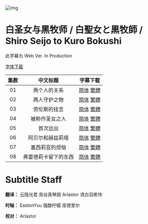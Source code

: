 ![img](https://p.inari.site/kitauji/202307/03/ShiroSeijo1.jpg)

# 白圣女与黑牧师 / 白聖女と黒牧師 / Shiro Seijo to Kuro Bokushi

此字幕为 Web Ver. In Production

[字体下载]()

|集数|中文标题|字幕下载|
|:-:|:-:|:-:|
|01|两个人的关系|[简体](https://github.com/Kitauji-Sub/Subtitles/blob/main/TV/2023/07/Shiro%20Seijo%20to%20Kuro%20Bokushi/%5BKitaujiSub%5D%20Shiro%20Seijo%20to%20Kuro%20Bokushi%20-%2001.chs.ass) [繁體](https://github.com/Kitauji-Sub/Subtitles/blob/main/TV/2023/07/Shiro%20Seijo%20to%20Kuro%20Bokushi/%5BKitaujiSub%5D%20Shiro%20Seijo%20to%20Kuro%20Bokushi%20-%2001.cht.ass)|
|02|两人守护之物|[简体](https://github.com/Kitauji-Sub/Subtitles/blob/main/TV/2023/07/Shiro%20Seijo%20to%20Kuro%20Bokushi/%5BKitaujiSub%5D%20Shiro%20Seijo%20to%20Kuro%20Bokushi%20-%2002.chs.ass) [繁體](https://github.com/Kitauji-Sub/Subtitles/blob/main/TV/2023/07/Shiro%20Seijo%20to%20Kuro%20Bokushi/%5BKitaujiSub%5D%20Shiro%20Seijo%20to%20Kuro%20Bokushi%20-%2002.cht.ass)|
|03|劳伦斯的挂念|[简体](https://github.com/Kitauji-Sub/Subtitles/blob/main/TV/2023/07/Shiro%20Seijo%20to%20Kuro%20Bokushi/%5BKitaujiSub%5D%20Shiro%20Seijo%20to%20Kuro%20Bokushi%20-%2003.chs.ass) [繁體](https://github.com/Kitauji-Sub/Subtitles/blob/main/TV/2023/07/Shiro%20Seijo%20to%20Kuro%20Bokushi/%5BKitaujiSub%5D%20Shiro%20Seijo%20to%20Kuro%20Bokushi%20-%2003.cht.ass)|
|04|被称作圣女之人|[简体](https://github.com/Kitauji-Sub/Subtitles/blob/main/TV/2023/07/Shiro%20Seijo%20to%20Kuro%20Bokushi/%5BKitaujiSub%5D%20Shiro%20Seijo%20to%20Kuro%20Bokushi%20-%2004.chs.ass) [繁體](https://github.com/Kitauji-Sub/Subtitles/blob/main/TV/2023/07/Shiro%20Seijo%20to%20Kuro%20Bokushi/%5BKitaujiSub%5D%20Shiro%20Seijo%20to%20Kuro%20Bokushi%20-%2004.cht.ass)|
|05|首次远出|[简体](https://github.com/Kitauji-Sub/Subtitles/blob/main/TV/2023/07/Shiro%20Seijo%20to%20Kuro%20Bokushi/%5BKitaujiSub%5D%20Shiro%20Seijo%20to%20Kuro%20Bokushi%20-%2005.chs.ass) [繁體](https://github.com/Kitauji-Sub/Subtitles/blob/main/TV/2023/07/Shiro%20Seijo%20to%20Kuro%20Bokushi/%5BKitaujiSub%5D%20Shiro%20Seijo%20to%20Kuro%20Bokushi%20-%2005.cht.ass)|
|06|阿贝尔和赫兹莉塔|[简体](https://github.com/Kitauji-Sub/Subtitles/blob/main/TV/2023/07/Shiro%20Seijo%20to%20Kuro%20Bokushi/%5BKitaujiSub%5D%20Shiro%20Seijo%20to%20Kuro%20Bokushi%20-%2006.chs.ass) [繁體](https://github.com/Kitauji-Sub/Subtitles/blob/main/TV/2023/07/Shiro%20Seijo%20to%20Kuro%20Bokushi/%5BKitaujiSub%5D%20Shiro%20Seijo%20to%20Kuro%20Bokushi%20-%2006.cht.ass)|
|07|塞西莉亚的烦恼|[简体](https://github.com/Kitauji-Sub/Subtitles/blob/main/TV/2023/07/Shiro%20Seijo%20to%20Kuro%20Bokushi/%5BKitaujiSub%5D%20Shiro%20Seijo%20to%20Kuro%20Bokushi%20-%2007.chs.ass) [繁體](https://github.com/Kitauji-Sub/Subtitles/blob/main/TV/2023/07/Shiro%20Seijo%20to%20Kuro%20Bokushi/%5BKitaujiSub%5D%20Shiro%20Seijo%20to%20Kuro%20Bokushi%20-%2007.cht.ass)|
|08|弗雷德莉卡留下的东西|[简体](https://github.com/Kitauji-Sub/Subtitles/blob/main/TV/2023/07/Shiro%20Seijo%20to%20Kuro%20Bokushi/%5BKitaujiSub%5D%20Shiro%20Seijo%20to%20Kuro%20Bokushi%20-%2008.chs.ass) [繁體](https://github.com/Kitauji-Sub/Subtitles/blob/main/TV/2023/07/Shiro%20Seijo%20to%20Kuro%20Bokushi/%5BKitaujiSub%5D%20Shiro%20Seijo%20to%20Kuro%20Bokushi%20-%2008.cht.ass)|

# Subtitle Staff

**翻译：** 云隐光君 鳥谷真琴厨 Arlastor 鸢白羽希怜

**时轴：** EastonYuu 强酸柠檬 库德里尔

**校对：** Arlastor
